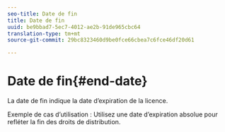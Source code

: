 ```yaml
---
seo-title: Date de fin
title: Date de fin
uuid: be9bbad7-5ec7-4012-ae2b-91de965cbc64
translation-type: tm+mt
source-git-commit: 29bc8323460d9be0fce66cbea7c6fce46df20d61

---
```



# Date de fin{#end-date}

La date de fin indique la date d’expiration de la licence.

Exemple de cas d’utilisation : Utilisez une date d’expiration absolue pour refléter la fin des droits de distribution.
